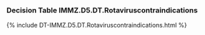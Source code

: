 ### Decision Table IMMZ.D5.DT.Rotaviruscontraindications
{% include DT-IMMZ.D5.DT.Rotaviruscontraindications.html %}

